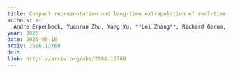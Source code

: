 ```yaml
---
title: Compact representation and long-time extrapolation of real-time data for quantum systems
authors: >-
  Andre Erpenbeck, Yuanran Zhu, Yang Yu, **Lei Zhang**, Richard Gerum, Olga Goulko & Chao Yang, Guy Cohen & Emanuel Gull
year: 2025
date: 2025-06-16
arxiv: 2506.13760
doi:
link: https://arxiv.org/abs/2506.13760
---
```

